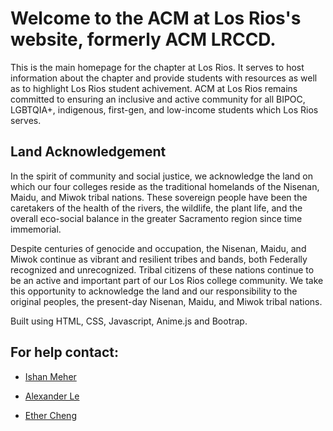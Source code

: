 <h1>Welcome to the ACM at Los Rios's website, formerly ACM LRCCD.</h1>
<p>This is the main homepage for the chapter at Los Rios. It serves to host information about the chapter and provide students with resources as well as to highlight Los Rios student achivement. ACM at Los Rios remains committed to ensuring an inclusive and active community for all BIPOC, LGBTQIA+, indigenous, first-gen, and low-income students which Los Rios serves.</p>
<h2>Land Acknowledgement</h2>
<p> In the spirit of community and social justice, we acknowledge the land on which our four colleges reside as the traditional homelands of the Nisenan, Maidu, and Miwok tribal nations. These sovereign people have been the caretakers of the health of the rivers, the wildlife, the plant life, and the overall eco-social balance in the greater Sacramento region since time immemorial.

Despite centuries of genocide and occupation, the Nisenan, Maidu, and Miwok continue as vibrant and resilient tribes and bands, both Federally recognized and unrecognized. Tribal citizens of these nations continue to be an active and important part of our Los Rios college community. We take this opportunity to acknowledge the land and our responsibility to the original peoples, the present-day Nisenan, Maidu, and Miwok tribal nations. </p>


Built using HTML, CSS, Javascript, Anime.js and Bootrap.

<h2>For help contact:</h2>
<ul>
  <li>
    <p>
      <a href="https://www.linkedin.com/in/ishanmeher/">Ishan Meher</a>
    </p>
  </li>
  <li>
    <p>
      <a href="https://www.linkedin.com/in/physicist86/">Alexander Le</a>
    </p>
  </li>
   <li>
    <p>
      <a href="https://www.linkedin.com/in/esther588/">Ether Cheng</a>
    </p>
  </li>
</ul>

